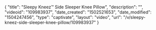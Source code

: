 {
    "title": "Sleepy Kneez&trade; Side Sleeper Knee Pillow",
    "description": "",
    "videoid": "109983937",
    "date_created": "1502521653",
    "date_modified": "1504247456",
    "type": "captivate",
    "layout": "video",
    "url": "\/v\/sleepy-kneez-side-sleeper-knee-pillow\/109983937"
}